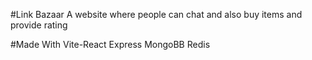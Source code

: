 #Link Bazaar 
A website where people can chat and also buy items and provide rating

#Made With
Vite-React
Express
MongoBB
Redis
